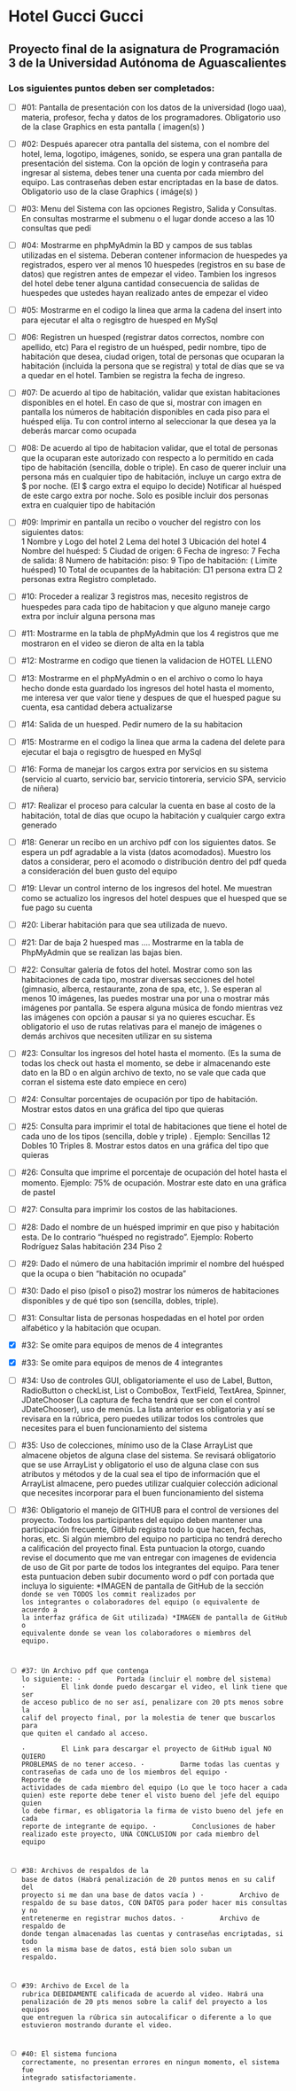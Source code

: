 # Hotel Gucci Gucci
## Proyecto final de la asignatura de Programación 3 de la Universidad Autónoma de Aguascalientes
### Los siguientes puntos deben ser completados:

- [ ]   #01: Pantalla de presentación con los datos de la universidad (logo uaa),   materia, profesor, fecha y datos de los programadores. Obligatorio uso de la clase Graphics en esta pantalla ( imagen(s) )

- [ ]   #02: Después aparecer otra pantalla del sistema, con el nombre del hotel, lema, logotipo, imágenes, sonido, se espera una gran pantalla de presentación del sistema.  Con la opción de login y contraseña para ingresar al sistema, debes tener una cuenta por cada miembro del equipo. Las contraseñas deben estar encriptadas en la base de datos. Obligatorio uso de la clase Graphics ( imáge(s) )

- [ ]   #03: Menu del Sistema con las opciones Registro, Salida y Consultas. En consultas mostrarme el submenu o el lugar donde acceso a las 10 consultas que pedi 

- [ ]   #04: Mostrarme en phpMyAdmin la BD y campos de sus tablas utilizadas en el sistema. Deberan contener informacion de huespedes ya registrados, espero ver al menos 10 huespedes (registros en su base de datos) que registren antes de empezar el video. Tambien los ingresos del hotel debe tener alguna cantidad  consecuencia de salidas de huespedes que ustedes hayan realizado antes de empezar el video

- [ ]   #05: Mostrarme en el codigo la linea que arma la cadena del insert into para ejecutar el alta o regisgtro de huesped en MySql

- [ ]   #06: Registren un huesped (registrar datos correctos, nombre con apellido, etc) Para el registro de un huésped, pedir nombre, tipo de habitación que desea, ciudad origen, total de personas que ocuparan la habitación (incluida la persona que se registra) y total de días que se va a quedar en el hotel. Tambien se registra la fecha de ingreso.

- [ ]   #07: De acuerdo al tipo de habitación, validar que existan habitaciones disponibles en el hotel. En caso de que si, mostrar con imagen en pantalla los números de habitación disponibles en cada piso para el huésped elija. Tu con control interno al seleccionar la que desea ya la deberás marcar como ocupada

- [ ]   #08:  De acuerdo al tipo de habitacion validar, que el total de personas que la ocuparan este autorizado con respecto a lo permitido en cada tipo de habitación (sencilla, doble o triple). En caso de querer incluir una persona más en cualquier tipo de habitación, incluye un cargo extra de $  por noche. (El $ cargo extra el equipo lo decide) Notificar  al huésped de este cargo extra por noche. Solo es posible incluir dos personas extra en cualquier tipo de habitación

- [ ]   #09: Imprimir en pantalla un  recibo o voucher del registro con los siguientes datos:   
1 Nombre y Logo del hotel
2 Lema del hotel
3  Ubicación del hotel
4 Nombre del huésped:
5 Ciudad de origen:
6 Fecha de ingreso:
7 Fecha de salida:
8 Numero de habitación:   piso: 
9 Tipo de habitación:  ( Limite  huésped)
10 Total de ocupantes de la habitación: 
                                          □1 persona extra     □ 2 personas extra
Registro completado.

- [ ]   #10: Proceder a realizar 3 registros mas, necesito registros de huespedes para cada tipo de habitacion y que alguno maneje cargo extra por incluir alguna persona mas

- [ ]   #11: Mostrarme en la tabla de phpMyAdmin que los 4  registros que me mostraron en el video se dieron de alta en la tabla

- [ ]   #12: Mostrarme en codigo que tienen la validacion de HOTEL LLENO 

- [ ]   #13: Mostrarme en el phpMyAdmin o en el archivo o como lo haya hecho donde esta guardado los ingresos del hotel hasta el momento, me interesa ver que valor tiene y despues de que el huesped pague su cuenta, esa cantidad debera actualizarse

- [ ]   #14: Salida de un huesped. Pedir numero de la su habitacion

- [ ]   #15: Mostrarme en el codigo la linea que arma la cadena del delete  para ejecutar el baja o regisgtro de huesped en MySql

- [ ]   #16: Forma de manejar los cargos extra por servicios en su sistema (servicio al cuarto, servicio bar, servicio tintoreria, servicio SPA, servicio de niñera)

- [ ]   #17: Realizar el proceso para calcular la cuenta en base al costo de la habitación, total de días que ocupo la habitación y cualquier cargo extra generado

- [ ]   #18: Generar un recibo en un archivo pdf con los siguientes datos. Se espera un pdf agradable a la vista (datos acomodados). Muestro los datos a considerar,  pero el acomodo o distribución dentro del pdf queda a consideración del buen gusto del equipo

- [ ]   #19: Llevar un control interno de los ingresos del hotel.  Me muestran como se actualizo los ingresos del hotel despues que el huesped que se fue pago su cuenta

- [ ]   #20: Liberar habitación para que sea utilizada de nuevo.

- [ ]   #21: Dar de baja 2 huesped mas …. Mostrarme en la tabla de PhpMyAdmin que se realizan las bajas bien.

- [ ]   #22: Consultar galería de fotos del hotel. Mostrar como son las habitaciones de cada tipo, mostrar diversas secciones del hotel (gimnasio, alberca, restaurante, zona de spa, etc, ). Se esperan al menos 10 imágenes, las puedes mostrar una por una o mostrar más imágenes por pantalla. Se espera alguna música de fondo mientras vez las imágenes con opción a pausar si ya no quieres escuchar. Es obligatorio el uso de rutas relativas para el manejo de imágenes o demás archivos que necesiten utilizar en su sistema

- [ ]   #23: Consultar los ingresos del hotel hasta el momento. (Es la suma de todas los check out hasta el momento, se debe ir almacenando este dato en la BD o en algún archivo de texto, no se vale que cada que corran el sistema este dato empiece en cero)

- [ ]   #24: Consultar  porcentajes de ocupación por tipo de habitación.  Mostrar estos datos en una gráfica del tipo que quieras

- [ ]   #25: Consulta para imprimir el total de habitaciones que tiene el hotel de cada uno de los tipos (sencilla, doble y triple) . Ejemplo: Sencillas 12 Dobles  10 Triples  8. Mostrar estos datos en una gráfica del tipo que quieras

- [ ]   #26: Consulta que imprime el porcentaje de ocupación del hotel hasta el momento. Ejemplo: 75% de ocupación. Mostrar este dato en una gráfica de pastel

- [ ]   #27: Consulta para imprimir los costos de las habitaciones. 

- [ ]   #28: Dado el nombre de un huésped imprimir en que piso y habitación esta. De lo contrario “huésped no registrado”. Ejemplo:  Roberto Rodríguez Salas habitación 234 Piso 2

- [ ]   #29: Dado el número de una habitación imprimir el nombre del huésped que la ocupa o bien “habitación no ocupada”

- [ ]   #30: Dado el piso (piso1 o piso2) mostrar los números de habitaciones disponibles y de qué tipo son (sencilla, dobles, triple). 

- [ ]   #31: Consultar lista de personas hospedadas en el hotel por orden alfabético y la habitación que ocupan.

- [x]   #32: Se omite para equipos de menos de 4 integrantes

- [x]   #33: Se omite para equipos de menos de 4 integrantes

- [ ]   #34: Uso de controles GUI, obligatoriamente el uso de Label, Button, RadioButton o checkList, List o ComboBox, TextField, TextArea, Spinner, JDateChooser (La captura de  fecha tendrá que ser con el control JDateChooser), uso de menús. La lista anterior es obligatoria y así se revisara en la rúbrica, pero puedes utilizar todos los controles que necesites para el buen funcionamiento del sistema

- [ ]   #35: Uso de colecciones,  mínimo uso de la Clase ArrayList que almacene objetos de alguna clase del sistema. Se revisará obligatorio que se use ArrayList y obligatorio el uso de alguna clase con sus atributos y métodos y de la cual sea el tipo de información que el ArrayList almacene,  pero puedes utilizar cualquier colección adicional que necesites incorporar para el buen funcionamiento del sistema

- [ ]   #36: Obligatorio el manejo de GITHUB para el control de versiones del proyecto. Todos los participantes del equipo deben mantener una participación frecuente, GitHub registra todo lo que hacen, fechas, horas, etc. Si algún miembro del equipo no participa no tendrá derecho a calificación del proyecto final.  Esta puntuacion la otorgo, cuando revise el documento que me van entregar con imagenes de evidencia de uso de Git por parte de todos los integrantes del equipo.  Para tener esta puntuacion deben subir documento word o pdf con portada que incluya  lo siguiente:  *IMAGEN de pantalla de GitHub de la sección <code> donde se ven TODOS los commit realizados por los integrantes o colaboradores del equipo (o equivalente de acuerdo a la interfaz gráfica de Git utilizada)
*IMAGEN de pantalla de GitHub o equivalente donde se vean los colaboradores o miembros del equipo. 

- [ ]   #37: Un Archivo pdf   que contenga lo siguiente:
·         Portada (incluir el nombre del sistema)
·         El link donde puedo descargar el video, el link tiene que ser de acceso publico de no ser así, penalizare con 20 pts menos sobre la calif del proyecto final, por la molestia de tener que buscarlos para que quiten el candado al acceso.  
·         El Link para descargar el proyecto de GitHub igual NO QUIERO PROBLEMAS de no tener acceso.
·         Darme todas las cuentas y contraseñas de cada uno de los miembros del equipo
·         Reporte de actividades de cada miembro del equipo (Lo que le toco hacer a cada quien) este reporte debe tener el visto bueno del jefe del equipo quien lo debe firmar,  es obligatoria la firma de visto bueno del jefe en cada reporte de integrante de equipo.
·         Conclusiones de haber realizado este proyecto, UNA CONCLUSION por cada miembro del equipo

- [ ]   #38: Archivos de respaldos de la base de datos (Habrá penalización de 20 puntos menos en su calif del proyecto si me dan una base de datos vacía )
·         Archivo de respaldo de su base datos, CON DATOS para poder hacer mis consultas y no entretenerme en registrar muchos datos. 
·         Archivo de respaldo de donde tengan almacenadas las cuentas y contraseñas encriptadas, si todo es en la misma base de datos, está bien solo suban un respaldo.

- [ ]   #39: Archivo de Excel de la rubrica DEBIDAMENTE calificada de acuerdo al video. Habrá una penalización de 20 pts menos sobre la calif del proyecto a los equipos que entreguen la rúbrica sin autocalificar o diferente a lo que estuvieron mostrando durante el video.

- [ ]   #40: El sistema funciona correctamente, no presentan errores en ningun momento, el sistema fue integrado satisfactoriamente.
